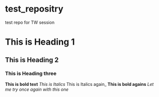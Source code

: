 # test_repositry
test repo for TW session
# This is Heading 1
## This is Heading 2
### This is Heading three
**This is bold text**
_This is Italics_
This is Italics again_
**This is bold agains**
_Let me try once again with this one_

